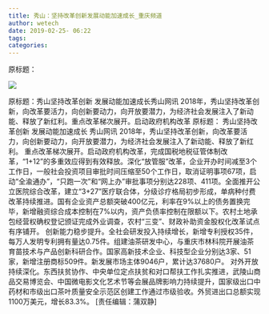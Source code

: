 ```yaml
---
title: 秀山：坚持改革创新发展动能加速成长_重庆频道
author: wetech
date: 2019-02-25- 06:22
tags: 
categories: 
---
```

原标题：
<!-- more -->
                
<img align="center" border="0" src="http://p2.ifengimg.com/a/2016/0810/204c433878d5cf9size1_w16_h16.png" />
                
            
原标题：秀山坚持改革创新 发展动能加速成长秀山网讯 2018年，秀山坚持改革创新，向改革要活力，向创新要动力，向开放要潜力，为经济社会发展注入了新动能、释放了新红利。重点改革梯次展开。启动政府机构改革
原标题：
秀山坚持改革创新 发展动能加速成长
秀山网讯 2018年，秀山坚持改革创新，向改革要活力，向创新要动力，向开放要潜力，为经济社会发展注入了新动能、释放了新红利。
重点改革梯次展开。启动政府机构改革，完成国税地税征管体制改革，“1+12”的多重效应得到有效释放。深化“放管服”改革，企业开办时间减至3个工作日，一般社会投资项目审批时间压缩至50个工作日，取消证明事项67项，启动“全渝通办”，“只跑一次”和“网上办”审批事项分别达228项、411项。全面推开公立医院综合改革，建立“3+27”医疗联合体，分级诊疗格局初步形成，单病种付费改革持续推进。国有企业资产总额突破400亿元，利率在9%以上的债务置换完毕，新增融资综合成本控制在7%以内，资产负债率控制在限额以下。农村土地承包经营权确权登记颁证完成外业调查，农村“三变”、财政补助资金股权化改革试点有序铺开。
创新能力稳步提升。全社会研发投入持续增长，新增专利授权35件，每万人发明专利拥有量达0.75件。组建油茶研发中心，与重庆市林科院开展油茶育苗技术与产品创新科研合作。国家高新技术企业、科技型企业分别达3家、51家，新增注册商标509件。新发展市场主体9046户，累计达37680户。
对外开放持续深化。东西扶贫协作、中央单位定点扶贫和对口帮扶工作扎实推进，武陵山商品交易博览会、中国微电影文化艺术节等会展品牌影响力持续提升，国家级出口中药材和市级出口茶叶质量安全示范区创建工作通过市级验收。外贸进出口总额实现1100万美元，增长83.3%。
[责任编辑：蒲双静]
            

